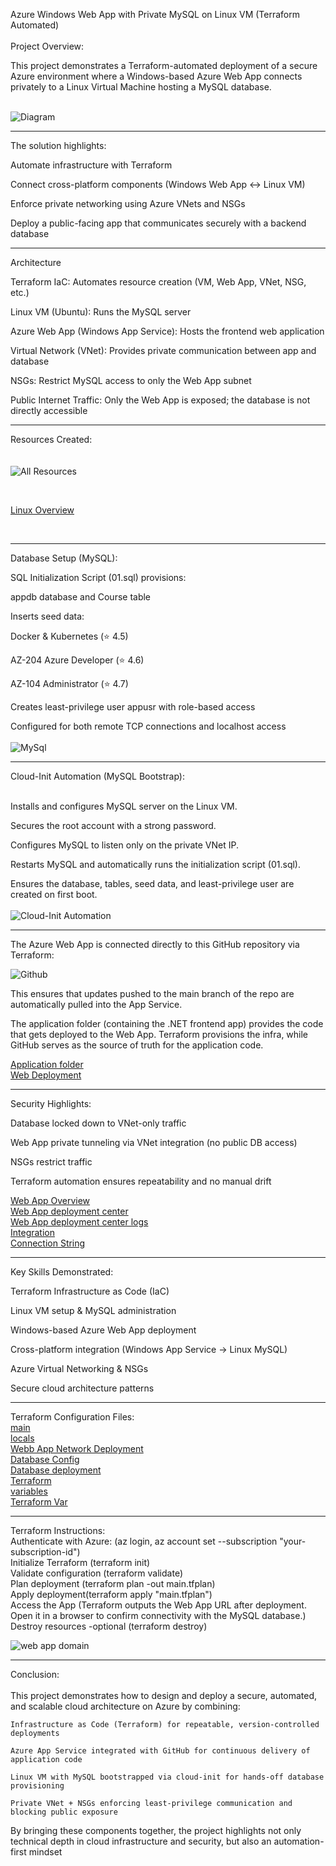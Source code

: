 Azure Windows Web App with Private MySQL on Linux VM (Terraform Automated)
<br>
<br>
Project Overview:

This project demonstrates a Terraform-automated deployment of a secure Azure environment where a Windows-based Azure Web App connects privately to a Linux Virtual Machine hosting a MySQL database.
<br>
<br>

![Diagram](architecture_no_public_ip.png)

---

The solution highlights:

Automate infrastructure with Terraform

Connect cross-platform components (Windows Web App ↔ Linux VM)

Enforce private networking using Azure VNets and NSGs

Deploy a public-facing app that communicates securely with a backend database

---

Architecture

Terraform IaC: Automates resource creation (VM, Web App, VNet, NSG, etc.)

Linux VM (Ubuntu): Runs the MySQL server

Azure Web App (Windows App Service): Hosts the frontend web application

Virtual Network (VNet): Provides private communication between app and database

NSGs: Restrict MySQL access to only the Web App subnet 

Public Internet Traffic: Only the Web App is exposed; the database is not directly accessible

---

Resources Created:<br>
<br>
<br>
![All Resources](All_Resources.png)<br>

<br>

[Linux Overview](Linux_VM_Overview.png)

<br>


---

Database Setup (MySQL):

SQL Initialization Script (01.sql) provisions:

appdb database and Course table

Inserts seed data:

Docker & Kubernetes (⭐ 4.5)

AZ-204 Azure Developer (⭐ 4.6)

AZ-104 Administrator (⭐ 4.7)

Creates least-privilege user appusr with role-based access

Configured for both remote TCP connections and localhost access
<br>
<br>
![MySql](01_SQL.png)

---

Cloud-Init Automation (MySQL Bootstrap):
<br>
<br>

Installs and configures MySQL server on the Linux VM.

Secures the root account with a strong password.

Configures MySQL to listen only on the private VNet IP.

Restarts MySQL and automatically runs the initialization script (01.sql).

Ensures the database, tables, seed data, and least-privilege user are created on first boot.
<br>
<br>
![Cloud-Init Automation](cloudinit.png)

---

The Azure Web App is connected directly to this GitHub repository via Terraform:
<br>

![Github](Github_azure_webapp_mysql_vnet_integration.png)

This ensures that updates pushed to the main branch of the repo are automatically pulled into the App Service.

The application folder (containing the .NET frontend app) provides the code that gets deployed to the Web App. Terraform provisions the infra, while GitHub serves as the source of truth for the application code.
<br>

[Application folder](learningapp)
<br>
[Web Deployment](web_deployment_tf.png)

---

Security Highlights:

Database locked down to VNet-only traffic

Web App private tunneling via VNet integration (no public DB access)

NSGs restrict traffic 

Terraform automation ensures repeatability and no manual drift
<br>

[Web App Overview ](Webapp_Resource_Overview.png)<br>
[Web App deployment center](webapp_Deployment_center.png)<br>
[Web App deployment center logs](webapp_Deployment_Center_logs.png)<br>
[Integration](Webapp_Resource_Networking_Virtual_Network_Integration.png)<br>
[Connection String](Webapp_Resource_Environment_Variables.png)<br>

---

Key Skills Demonstrated:

Terraform Infrastructure as Code (IaC)

Linux VM setup & MySQL administration

Windows-based Azure Web App deployment

Cross-platform integration (Windows App Service → Linux MySQL)

Azure Virtual Networking & NSGs

Secure cloud architecture patterns

---
Terraform Configuration Files:
<br>
[main](main_tf.png)<br>
[locals](locals_tf.png)<br>
[Webb App Network Deployment](APP_Network_Deployment_tf.png)<br>
[Database Config](db_Config_tf.png)<br>
[Database deployment](db_deployment_tf.png)<br>
[Terraform](Terraform_tf.png)<br>
[variables](variables_tf.png)<br>
[Terraform Var](Terraform_tf_vars.png)<br>


---

Terraform Instructions:
<br>
Authenticate with Azure: (az login, az account set --subscription "your-subscription-id")
<br>
Initialize Terraform (terraform init)
<br>
Validate configuration (terraform validate)
<br>
Plan deployment (terraform plan -out main.tfplan)
<br>
Apply deployment(terraform apply "main.tfplan")
<br>
Access the App (Terraform outputs the Web App URL after deployment. Open it in a browser to confirm connectivity with the MySQL database.)
<br>
Destroy resources -optional (terraform destroy)
<br>

![web app domain](Learning_App_Web_App.png)

---

Conclusion:
<br>
<br>
This project demonstrates how to design and deploy a secure, automated, and scalable cloud architecture on Azure by combining:

    Infrastructure as Code (Terraform) for repeatable, version-controlled deployments

    Azure App Service integrated with GitHub for continuous delivery of application code

    Linux VM with MySQL bootstrapped via cloud-init for hands-off database provisioning

    Private VNet + NSGs enforcing least-privilege communication and blocking public exposure

By bringing these components together, the project highlights not only technical depth in cloud infrastructure and security, but also an automation-first mindset
